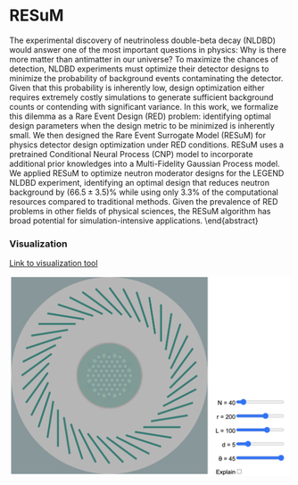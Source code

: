 # RESuM

The experimental discovery of neutrinoless double-beta decay (NLDBD) would answer one of the most important questions in physics: Why is there more matter than antimatter in our universe? To maximize the chances of detection, NLDBD experiments must optimize their detector designs to minimize the probability of background events contaminating the detector. Given that this probability is inherently low, design optimization either requires extremely costly simulations to generate sufficient background counts or contending with significant variance. In this work, we formalize this dilemma as a Rare Event Design (RED) problem: identifying optimal design parameters when the design metric to be minimized is inherently small. We then designed the Rare Event Surrogate Model (RESuM) for physics detector design optimization under RED conditions. RESuM uses a pretrained Conditional Neural Process (CNP) model to incorporate additional prior knowledges into a Multi-Fidelity Gaussian Process model. We applied RESuM to optimize neutron moderator designs for the LEGEND NLDBD experiment, identifying an optimal design that reduces neutron background by ($66.5\pm3.5$)\% while using only 3.3\% of the computational resources compared to traditional methods. Given the prevalence of RED problems in other fields of physical sciences, the RESuM algorithm has broad potential for simulation-intensive applications.
\end{abstract}

### Visualization

[Link to visualization tool](https://annkasch.github.io/legend-multi-fidelity-surrogate-model/)

<img src="https://github.com/annkasch/legend-multi-fidelity-surrogate-model/blob/main/utilities/vis.png" width="600">

